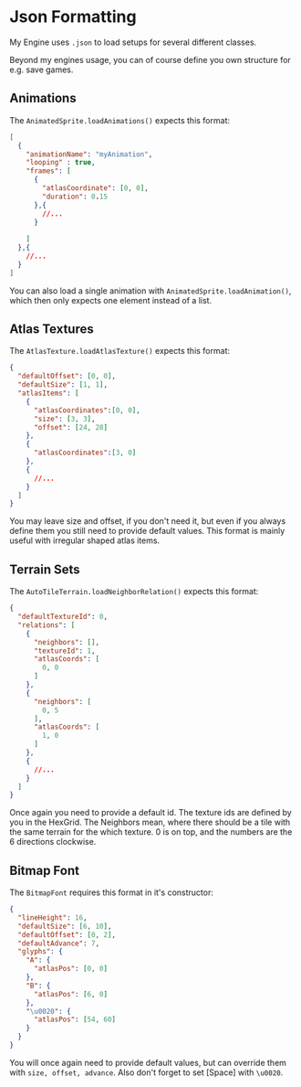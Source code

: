 # Json Formatting
My Engine uses ```.json``` to load setups for several different classes.

Beyond my engines usage, you can of course define you own structure for e.g. save games.

## Animations

The ```AnimatedSprite.loadAnimations()``` expects this format:
```json
[
  {
    "animationName": "myAnimation",
    "looping" : true,
    "frames": [
      {
        "atlasCoordinate": [0, 0],
        "duration": 0.15
      },{
        //...
      }
      
    ]
  },{
    //...
  }
]
```
You can also load a single animation with ```AnimatedSprite.loadAnimation()```, which then only expects one element instead of a list.
## Atlas Textures
The ```AtlasTexture.loadAtlasTexture()``` expects this format:
```json
{
  "defaultOffset": [0, 0],
  "defaultSize": [1, 1],
  "atlasItems": [
    {
      "atlasCoordinates":[0, 0],
      "size": [3, 3],
      "offset": [24, 28]
    },
    {
      "atlasCoordinates":[3, 0]
    },
    {
      //...
    }
  ]
}
```
You may leave size and offset, if you don't need it, but even if you always define them you still need to provide default values.
This format is mainly useful with irregular shaped atlas items.
## Terrain Sets
The ```AutoTileTerrain.loadNeighborRelation()``` expects this format:
```json
{
  "defaultTextureId": 0,
  "relations": [
    {
      "neighbors": [],
      "textureId": 1,
      "atlasCoords": [
        0, 0
      ]
    },
    {
      "neighbors": [
        0, 5
      ],
      "atlasCoords": [
        1, 0
      ]
    },
    {
      //...
    }
  ]
}
```
Once again you need to provide a default id. The texture ids are defined by you in the HexGrid.
The Neighbors mean, where there should be a tile with the same terrain for the which texture.
0 is on top, and the numbers are the 6 directions clockwise.
## Bitmap Font
The ```BitmapFont``` requires this format in it's constructor:
```json
{
  "lineHeight": 16,
  "defaultSize": [6, 10],
  "defaultOffset": [0, 2],
  "defaultAdvance": 7,
  "glyphs": {
    "A": {
      "atlasPos": [0, 0]
    },
    "B": {
      "atlasPos": [6, 0]
    },
    "\u0020": {
      "atlasPos": [54, 60]
    }
  }
}
```
You will once again need to provide default values, but can override them with ```size, offset, advance```.
Also don't forget to set [Space] with ```\u0020```.